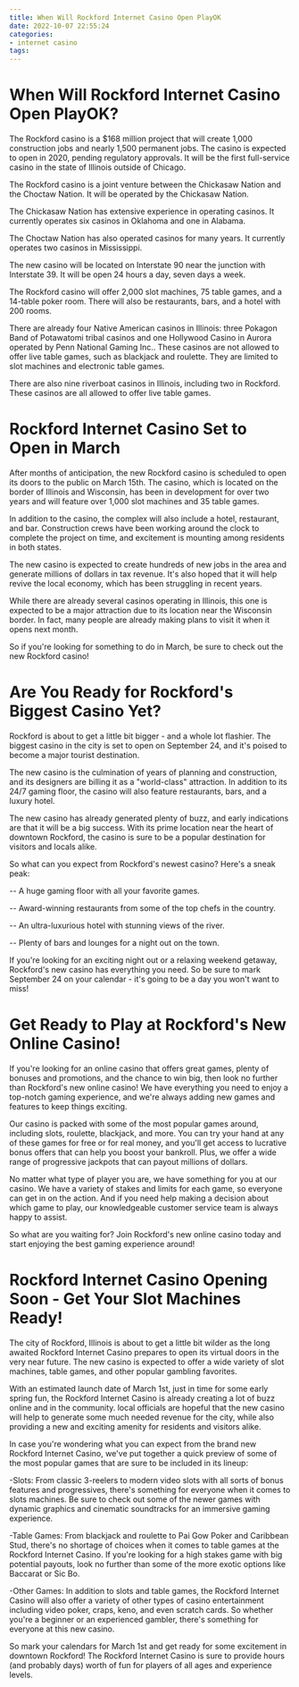 ```yaml
---
title: When Will Rockford Internet Casino Open PlayOK
date: 2022-10-07 22:55:24
categories:
- internet casino
tags:
---
```



#  When Will Rockford Internet Casino Open PlayOK?

The Rockford casino is a $168 million project that will create 1,000 construction jobs and nearly 1,500 permanent jobs. The casino is expected to open in 2020, pending regulatory approvals. It will be the first full-service casino in the state of Illinois outside of Chicago.

The Rockford casino is a joint venture between the Chickasaw Nation and the Choctaw Nation. It will be operated by the Chickasaw Nation.

The Chickasaw Nation has extensive experience in operating casinos. It currently operates six casinos in Oklahoma and one in Alabama.

The Choctaw Nation has also operated casinos for many years. It currently operates two casinos in Mississippi.

The new casino will be located on Interstate 90 near the junction with Interstate 39. It will be open 24 hours a day, seven days a week.

The Rockford casino will offer 2,000 slot machines, 75 table games, and a 14-table poker room. There will also be restaurants, bars, and a hotel with 200 rooms.

There are already four Native American casinos in Illinois: three Pokagon Band of Potawatomi tribal casinos and one Hollywood Casino in Aurora operated by Penn National Gaming Inc.. These casinos are not allowed to offer live table games, such as blackjack and roulette. They are limited to slot machines and electronic table games.

There are also nine riverboat casinos in Illinois, including two in Rockford. These casinos are all allowed to offer live table games.

#  Rockford Internet Casino Set to Open in March

After months of anticipation, the new Rockford casino is scheduled to open its doors to the public on March 15th. The casino, which is located on the border of Illinois and Wisconsin, has been in development for over two years and will feature over 1,000 slot machines and 35 table games.

In addition to the casino, the complex will also include a hotel, restaurant, and bar. Construction crews have been working around the clock to complete the project on time, and excitement is mounting among residents in both states.

The new casino is expected to create hundreds of new jobs in the area and generate millions of dollars in tax revenue. It's also hoped that it will help revive the local economy, which has been struggling in recent years.

While there are already several casinos operating in Illinois, this one is expected to be a major attraction due to its location near the Wisconsin border. In fact, many people are already making plans to visit it when it opens next month.

So if you're looking for something to do in March, be sure to check out the new Rockford casino!

#  Are You Ready for Rockford's Biggest Casino Yet?

Rockford is about to get a little bit bigger - and a whole lot flashier. The biggest casino in the city is set to open on September 24, and it's poised to become a major tourist destination.

The new casino is the culmination of years of planning and construction, and its designers are billing it as a "world-class" attraction. In addition to its 24/7 gaming floor, the casino will also feature restaurants, bars, and a luxury hotel.

The new casino has already generated plenty of buzz, and early indications are that it will be a big success. With its prime location near the heart of downtown Rockford, the casino is sure to be a popular destination for visitors and locals alike.

So what can you expect from Rockford's newest casino? Here's a sneak peak:

-- A huge gaming floor with all your favorite games.

-- Award-winning restaurants from some of the top chefs in the country.

-- An ultra-luxurious hotel with stunning views of the river.

-- Plenty of bars and lounges for a night out on the town.

If you're looking for an exciting night out or a relaxing weekend getaway, Rockford's new casino has everything you need. So be sure to mark September 24 on your calendar - it's going to be a day you won't want to miss!

#  Get Ready to Play at Rockford's New Online Casino!

If you're looking for an online casino that offers great games, plenty of bonuses and promotions, and the chance to win big, then look no further than Rockford's new online casino! We have everything you need to enjoy a top-notch gaming experience, and we're always adding new games and features to keep things exciting.

Our casino is packed with some of the most popular games around, including slots, roulette, blackjack, and more. You can try your hand at any of these games for free or for real money, and you'll get access to lucrative bonus offers that can help you boost your bankroll. Plus, we offer a wide range of progressive jackpots that can payout millions of dollars.

No matter what type of player you are, we have something for you at our casino. We have a variety of stakes and limits for each game, so everyone can get in on the action. And if you need help making a decision about which game to play, our knowledgeable customer service team is always happy to assist.

So what are you waiting for? Join Rockford's new online casino today and start enjoying the best gaming experience around!

#  Rockford Internet Casino Opening Soon - Get Your Slot Machines Ready!

The city of Rockford, Illinois is about to get a little bit wilder as the long awaited Rockford Internet Casino prepares to open its virtual doors in the very near future. The new casino is expected to offer a wide variety of slot machines, table games, and other popular gambling favorites.

With an estimated launch date of March 1st, just in time for some early spring fun, the Rockford Internet Casino is already creating a lot of buzz online and in the community. local officials are hopeful that the new casino will help to generate some much needed revenue for the city, while also providing a new and exciting amenity for residents and visitors alike.

In case you're wondering what you can expect from the brand new Rockford Internet Casino, we've put together a quick preview of some of the most popular games that are sure to be included in its lineup:

-Slots: From classic 3-reelers to modern video slots with all sorts of bonus features and progressives, there's something for everyone when it comes to slots machines. Be sure to check out some of the newer games with dynamic graphics and cinematic soundtracks for an immersive gaming experience.

-Table Games: From blackjack and roulette to Pai Gow Poker and Caribbean Stud, there's no shortage of choices when it comes to table games at the Rockford Internet Casino. If you're looking for a high stakes game with big potential payouts, look no further than some of the more exotic options like Baccarat or Sic Bo.

-Other Games: In addition to slots and table games, the Rockford Internet Casino will also offer a variety of other types of casino entertainment including video poker, craps, keno, and even scratch cards. So whether you're a beginner or an experienced gambler, there's something for everyone at this new casino.

So mark your calendars for March 1st and get ready for some excitement in downtown Rockford! The Rockford Internet Casino is sure to provide hours (and probably days) worth of fun for players of all ages and experience levels.